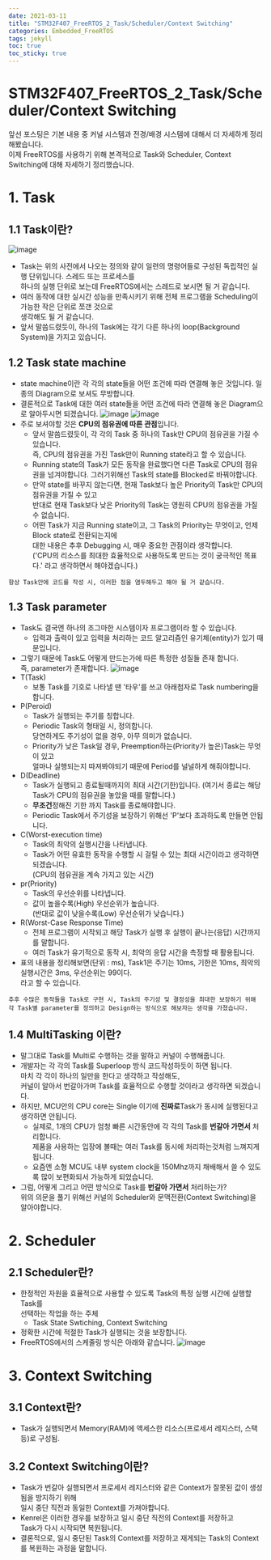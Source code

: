 ```yaml
---
date: 2021-03-11
title: "STM32F407_FreeRTOS_2_Task/Scheduler/Context Switching"
categories: Embedded_FreeRTOS
tags: jekyll
toc: true  
toc_sticky: true 
---
```


STM32F407_FreeRTOS_2_Task/Scheduler/Context Switching
=============
앞선 포스팅은 기본 내용 중 커널 시스템과 전경/배경 시스템에 대해서 더 자세하게 정리해봤습니다.    
이제 FreeRTOS를 사용하기 위해 본격적으로 Task와 Scheduler, Context Switching에 대해 자세하기 정리했습니다.

# 1. Task
## 1.1 Task이란?
![image](https://user-images.githubusercontent.com/79636864/110773132-c0bdb080-829f-11eb-8b27-6d7cdd3e9182.png)
* Task는 위의 사전에서 나오는 정의와 같이 일련의 명령어들로 구성된 독립적인 실행 단위입니다. 스레드 또는 프로세스를    
  하나의 실행 단위로 보는데 FreeRTOS에서는 스레드로 보시면 될 거 같습니다.
* 여러 동작에 대한 실시간 성능을 만족시키기 위해 전체 프로그램을 Scheduling이 가능한 작은 단위로 쪼갠 것으로    
  생각해도 될 거 같습니다.
* 앞서 말씀드렸듯이, 하나의 Task에는 각기 다른 하나의 loop(Background System)을 가지고 있습니다.    

## 1.2 Task state machine
* state machine이란 각 각의 state들을 어떤 조건에 따라 연결해 놓은 것입니다. 일종의 Diagram으로 보셔도 무방합니다.
* 결론적으로 Task에 대한 여러 state들을 어떤 조건에 따라 연결해 놓은 Diagram으로 알아두시면 되겠습니다.
![image](https://user-images.githubusercontent.com/79636864/110773994-ac2de800-82a0-11eb-9a29-b584e24e2088.png)
![image](https://user-images.githubusercontent.com/79636864/110774087-c49e0280-82a0-11eb-9292-79a3e241e453.png)
* 주로 보셔야할 것은 **CPU의 점유권에 따른 관점**입니다.
    * 앞서 말씀드렸듯이, 각 각의 Task 중 하나의 Task만 CPU의 점유권을 가질 수 있습니다.    
      즉, CPU의 점유권을 가진 Task만이 Running state라고 할 수 있습니다.
    * Running state의 Task가 모든 동작을 완료했다면 다른 Task로 CPU의 점유권을 넘겨야합니다.
      그러기위해선 Task의 state를 Blocked로 바꿔야합니다.
    * 만약 state를 바꾸지 않는다면, 현재 Task보다 높은 Priority의 Task만 CPU의 점유권을 가질 수 있고    
      반대로 현재 Task보다 낮은 Priority의 Task는 영원히 CPU의 점유권을 가질 수 없습니다.
    * 어떤 Task가 지금 Running state이고, 그 Task의 Priority는 무엇이고, 언제 Block state로 전환되는지에    
      대한 내용은 추후 Debugging 시, 매우 중요한 관점이라 생각합니다.    
      ('CPU의 리소스를 최대한 효율적으로 사용하도록 만드는 것이 궁극적인 목표다.' 라고 생각하면서 해야겠습니다.)
```
항상 Task안에 코드를 작성 시, 이러한 점을 염두해두고 해야 될 거 같습니다.
```

## 1.3 Task parameter
* Task도 결국엔 하나의 조그마한 시스템이자 프로그램이라 할 수 있습니다.
    * 입력과 출력이 있고 입력을 처리하는 코드 알고리즘인 유기체(entity)가 있기 때문입니다.
* 그렇기 때문에 Task도 어떻게 만드는가에 따른 특정한 성질들 존재 합니다.    
  즉, parameter가 존재합니다.
![image](https://user-images.githubusercontent.com/79636864/110778482-bf8f8200-82a5-11eb-9f17-3b73e35bf1b1.png)
* T(Task)
    * 보통 Task를 기호로 나타낼 땐 '타우'를 쓰고 아래첨자로 Task numbering을 합니다.
* P(Peroid)    
    * Task가 실행되는 주기를 칭합니다.
    * Periodic Task의 형태일 시, 정의합니다.    
      당연하게도 주기성이 없을 경우, 아무 의미가 없습니다.
    * Priority가 낮은 Task일 경우, Preemption하는(Priority가 높은)Task는 무엇이 있고    
      얼마나 실행되는지 따져봐야되기 때문에 Period를 널널하게 해줘야합니다.
* D(Deadline)
    * Task가 실행되고 종료될때까지의 최대 시간(기한)입니다.
      (여기서 종료는 해당 Task가 CPU의 점유권을 놓았을 때를 말합니다.)    
    * **무조건**정해진 기한 까지 Task를 종료해야합니다.
    * Periodic Task에서 주기성을 보장하기 위해선 'P'보다 초과하도록 만들면 안됩니다.
* C(Worst-execution time)
    * Task의 최악의 실행시간을 나타냅니다.
    * Task가 어떤 유효한 동작을 수행할 시 걸릴 수 있는 최대 시간이라고 생각하면 되겠습니다.    
      (CPU의 점유권을 계속 가지고 있는 시간)
* pr(Priority)
    * Task의 우선순위를 나타냅니다.
    * 값이 높을수록(High) 우선순위가 높습니다.    
      (반대로 값이 낮을수록(Low) 우선순위가 낮습니다.)
* R(Worst-Case Response Time)
    * 전체 프로그램이 시작되고 해당 Task가 실행 후 실행이 끝나는(응답) 시간까지를 말합니다.
    * 여러 Task가 유기적으로 동작 시, 최악의 응답 시간을 측정할 때 활용됩니다.
* 표의 내용을 정리해보면(단위 : ms), Task1은 주기는 10ms, 기한은 10ms, 최악의 실행시간은 3ms, 우선순위는 99이다.    
  라고 할 수 있습니다.
```
추후 수많은 동작들을 Task로 구현 시, Task의 주기성 및 결정성을 최대한 보장하기 위해    
각 Task별 parameter를 정의하고 Design하는 방식으로 해보자는 생각을 가졌습니다. 
```

## 1.4 MultiTasking 이란?
* 말그대로 Task를 Multi로 수행하는 것을 말하고 커널이 수행해줍니다.
* 개발자는 각 각의 Task를 Superloop 방식 코드작성하듯이 하면 됩니다.    
  마치 각 각이 하나의 일만을 한다고 생각하고 작성해도,    
  커널이 알아서 번갈아가며 Task를 효율적으로 수행할 것이라고 생각하면 되겠습니다.
* 하지만, MCU안의 CPU core는 Single 이기에 **진짜로**Task가 동시에 실행된다고 생각하면 안됩니다.
    * 실제로, 1개의 CPU가 엄청 빠른 시간동안에 각 각의 Task를 **번갈아 가면서** 처리합니다.    
      제품을 사용하는 입장에 볼때는 여러 Task를 동시에 처리하는것처럼 느껴지게 됩니다.
    * 요즘엔 소형 MCU도 내부 system clock을 150Mhz까지 채배해서 쓸 수 있도록 많이 보편화되서 가능하게 되었습니다.
* 그럼, 어떻게 그리고 어떤 방식으로 Task를 **번갈아 가면서** 처리하는가?    
  위의 의문을 풀기 위해선 커널의 Scheduler와 문맥전환(Context Switching)을 알아야합니다.
  
# 2. Scheduler
## 2.1 Scheduler란?
* 한정적인 자원을 효율적으로 사용할 수 있도록 Task의 특정 실행 시간에 실행할 Task를    
  선택하는 작업을 하는 주체
    * Task State Swtiching, Context Switching
* 정확한 시간에 적절한 Task가 실행되는 것을 보장합니다.
* FreeRTOS에서의 스케줄링 방식은 아래와 같습니다.
![image](https://user-images.githubusercontent.com/79636864/110783725-26b03500-82ac-11eb-9a44-2daeaa6b51a5.png)

# 3. Context Switching
## 3.1 Context란?
* Task가 실행되면서 Memory(RAM)에 액세스한 리소스(프로세서 레지스터, 스택 등)로 구성됨.
## 3.2 Context Switching이란?
* Task가 번갈아 실행되면서 프로세서 레지스터와 같은 Context가 잘못된 값이 생성됨을 방지하기 위해    
  일시 중단 직전과 동일한 Context를 가져야합니다.
* Kenrel은 이러한 경우를 보장하고 일시 중단 직전의 Context를 저장하고    
  Task가 다시 시작되면 복원됩니다.
* 결론적으로, 일시 중단된 Task의 Context를 저장하고 재게되는 Task의 Context를 복원하는 과정을 말합니다.

